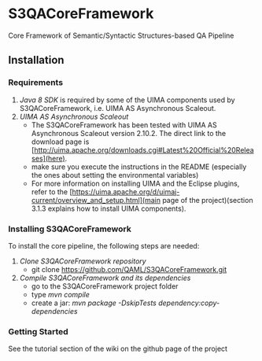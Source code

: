 # S3QACoreFramework
Core Framework of Semantic/Syntactic Structures-based QA Pipeline 

## Installation

### Requirements

1. *Java 8 SDK* is required by some of the UIMA components used by S3QACoreFramework, i.e. UIMA AS Asynchronous Scaleout. 
2. *UIMA AS Asynchronous Scaleout*
   - The S3QACoreFramework has been tested with UIMA AS Asynchronous Scaleout version 2.10.2. The direct link to the download page is [http://uima.apache.org/downloads.cgi#Latest%20Official%20Releases](here). 
   - make sure you execute the instructions in the README (especially the ones about setting the environmental variables)
   - For more information on installing UIMA and the Eclipse plugins, refer to the [https://uima.apache.org/d/uimaj-current/overview_and_setup.html](main page of the project)(section 3.1.3 explains how to install UIMA components). 

### Installing S3QACoreFramework

To install the core pipeline, the following steps are needed:

1. *Clone S3QACoreFramework repository*
   - git clone https://github.com/QAML/S3QACoreFramework.git
2. *Compile S3QACoreFramework and its dependencies*
   - go to the S3QACoreFramework project folder
   - type *mvn compile*
   - create a jar: *mvn package -DskipTests dependency:copy-dependencies*


### Getting Started

See the tutorial section of the wiki on the github page of the project
